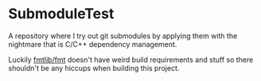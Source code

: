 # SubmoduleTest

A repository where I try out git submodules by applying them with the nightmare
that is C/C++ dependency management.

Luckily [fmtlib/fmt](https://github.com/fmtlib/fmt) doesn't have weird build
requirements and stuff so there shouldn't be any hiccups when building this
project.
